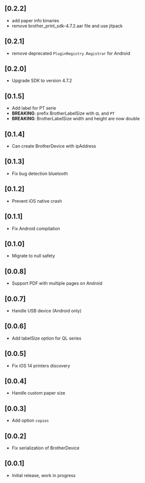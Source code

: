 ## [0.2.2]

* add paper info binaries
* remove brother_print_sdk-4.7.2.aar file and use jitpack

## [0.2.1]

* remove deprecated `PluginRegistry.Registrar` for Android

## [0.2.0]

* Upgrade SDK to version 4.7.2

## [0.1.5]

* Add label for PT serie
* **BREAKING**: prefix BrotherLabelSize with `QL` and `PT`
* **BREAKING**: BrotherLabelSize width and height are now double

## [0.1.4]

* Can create BrotherDevice with ipAddress

## [0.1.3]

* Fix bug detection bluetooth

## [0.1.2]

* Prevent iOS native crash

## [0.1.1]

* Fix Android compilation

## [0.1.0]

* Migrate to null safety

## [0.0.8]

* Support PDF with multiple pages on Android

## [0.0.7]

* Handle USB device (Android only)

## [0.0.6]

* Add labelSize option for QL series

## [0.0.5]

* Fix iOS 14 printers discovery

## [0.0.4]

* Handle custom paper size

## [0.0.3]

* Add option `copies`

## [0.0.2]

* Fix serialization of BrotherDevice

## [0.0.1]

* Initial release, work in progress
